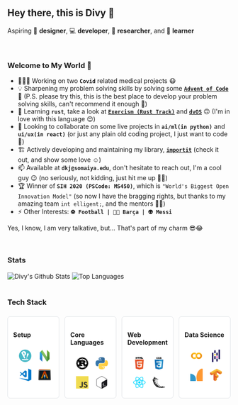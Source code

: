 ## Hey there, this is Divy 👋

Aspiring 🎨 **designer**, 💻 **developer**, 🔭 **researcher**, and 🧠 **learner**

<br />

### Welcome to My World 🙌

- 👨🏻‍💻 Working on two **`Covid`** related medical projects 😷
- 💡 Sharpening my problem solving skills by solving some **[`Advent of Code`](https://github.com/divykj/AdventOfCode)** 🎄 (P.S. please try this, this is the best place to develop your problem solving skills, can't recommend it enough 🙈)
- 🌱 Learning **`rust`**, take a look at **[`Exercism (Rust Track)`](https://github.com/divykj/ExercismRust)** and **[`dvOS`](https://github.com/divykj/dvOS)** 🙃 (I'm in love with this language 😍)
- 👯 Looking to collaborate on some live projects in **`ai/ml(in python)`** and **`ui/ux(in react)`** (or just any plain old coding project, I just want to code 🤷)
- 🏗 Actively developing and maintaining my library, **[`importit`](https://github.com/divykj/importit)** (check it out, and show some love ☺)
- 📫 Available at **`dkj@somaiya.edu`**, don't hesitate to reach out, I'm a cool guy 😉 (no seriously, not kidding, just hit me up 🤙🏻)
- 🏆 Winner of **`SIH 2020 (PSCode: MS450)`**, which is `"World's Biggest Open Innovation Model"` (so now I have the bragging rights, but thanks to my amazing team `int elligent;`, and the mentors 🙌🏻)
- ⚡ Other Interests: **`⚽ Football | 🔵🔴 Barça | 👽 Messi`**

Yes, I know, I am very talkative, but... That's part of my charm 😎😂

<br />

### Stats

<a>
  <img align="center" title="Divy's Github Stats" alt="Divy's Github Stats" src="https://github-readme-stats.vercel.app/api?username=divykj&count_private=true&hide=issues,stars&show_icons=true" />
</a>
<a>
  <img align="center" alt="Top Languages" src="https://github-readme-stats.vercel.app/api/top-langs/?username=divykj&hide=jupyter%20notebook&layout=compact" />
</a>

<br />
<br />

### Tech Stack

<div style="display: flex;">
  <div style="margin: 6px; margin-left: 0px; padding: 12px; border: 1px solid #e1e4e8; border-radius: 6px; background-color: #ffffff; flex: 1;">
    <h4>Setup</h4>
    <div style="text-align: right;">
      <img alt="Pop OS" width="28" height="28" style="margin: 6px" src="icons/popos.png" />
      <img alt="Neovim" width="28" height="28" style="margin: 6px" src="icons/neovim.png" />
      <img alt="Visual Studio Code" width="28" height="28" style="margin: 6px" src="icons/vscode.svg" />
      <img alt="Alacritty" width="28" height="28" style="margin: 6px" src="icons/alacritty.png" />
    </div>
  </div>
  <div style="margin: 6px; padding: 12px; border: 1px solid #e1e4e8; border-radius: 6px; background-color: #ffffff; flex: 1;">
    <h4>Core Languages</h4>
    <div style="text-align: right;">
      <img alt="Rust" width="28" height="28" style="margin: 6px" src="icons/rust.svg" />
      <img alt="Python" width="28" height="28" style="margin: 6px" src="icons/python.svg" />
      <img alt="JavaScript" width="28" height="28" style="margin: 6px" src="icons/javascript.png" />
      <img alt="Bash" width="28" height="28" style="margin: 6px" src="icons/bash.svg" />
    </div>
  </div>
  <div style="margin: 6px; padding: 12px; border: 1px solid #e1e4e8; border-radius: 6px; background-color: #ffffff; flex: 1;">
    <h4>Web Development</h4>
    <div style="text-align: right;">
      <img alt="HTML" width="28" height="28" style="margin: 6px" src="icons/html.png" />
      <img alt="CSS" width="28" height="28" style="margin: 6px" src="icons/css.png" />
      <img alt="React" width="28" height="28" style="margin: 6px" src="icons/reactjs.svg" />
      <img alt="Flask" width="28" height="28" style="margin: 6px" src="icons/flask.svg" />
    </div>
  </div>
  <div style="margin: 6px; margin-right: 0px; padding: 12px; border: 1px solid #e1e4e8; border-radius: 6px; background-color: #ffffff; flex: 1;">
    <h4>Data Science</h4>
    <div style="text-align: right;">
      <img alt="Google Colab" width="28" height="28" style="margin: 6px" src="icons/colab.png" />
      <img alt="Pandas" width="28" height="28" style="margin: 6px" src="icons/pandas.png" />
      <img alt="SciKit-Learn" width="28" height="28" style="margin: 6px" src="icons/scikit-learn.png" />
      <img alt="Tensorflow" width="28" height="28" style="margin: 6px" src="icons/tensorflow.svg" />
    </div>
  </div>
</div>
